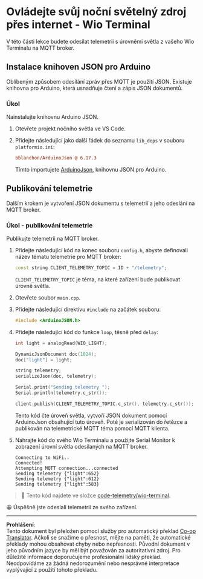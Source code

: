 <!--
CO_OP_TRANSLATOR_METADATA:
{
  "original_hash": "4bcc29fe2b65e56eada83d2476279227",
  "translation_date": "2025-08-27T22:14:12+00:00",
  "source_file": "1-getting-started/lessons/4-connect-internet/wio-terminal-telemetry.md",
  "language_code": "cs"
}
-->
# Ovládejte svůj noční světelný zdroj přes internet - Wio Terminal

V této části lekce budete odesílat telemetrii s úrovněmi světla z vašeho Wio Terminalu na MQTT broker.

## Instalace knihoven JSON pro Arduino

Oblíbeným způsobem odesílání zpráv přes MQTT je použití JSON. Existuje knihovna pro Arduino, která usnadňuje čtení a zápis JSON dokumentů.

### Úkol

Nainstalujte knihovnu Arduino JSON.

1. Otevřete projekt nočního světla ve VS Code.

1. Přidejte následující jako další řádek do seznamu `lib_deps` v souboru `platformio.ini`:

    ```ini
    bblanchon/ArduinoJson @ 6.17.3
    ```

    Tímto importujete [ArduinoJson](https://arduinojson.org), knihovnu JSON pro Arduino.

## Publikování telemetrie

Dalším krokem je vytvoření JSON dokumentu s telemetrií a jeho odeslání na MQTT broker.

### Úkol - publikování telemetrie

Publikujte telemetrii na MQTT broker.

1. Přidejte následující kód na konec souboru `config.h`, abyste definovali název tématu telemetrie pro MQTT broker:

    ```cpp
    const string CLIENT_TELEMETRY_TOPIC = ID + "/telemetry";
    ```

    `CLIENT_TELEMETRY_TOPIC` je téma, na které zařízení bude publikovat úrovně světla.

1. Otevřete soubor `main.cpp`.

1. Přidejte následující direktivu `#include` na začátek souboru:

    ```cpp
    #include <ArduinoJSON.h>
    ```

1. Přidejte následující kód do funkce `loop`, těsně před `delay`:

    ```cpp
    int light = analogRead(WIO_LIGHT);

    DynamicJsonDocument doc(1024);
    doc["light"] = light;

    string telemetry;
    serializeJson(doc, telemetry);

    Serial.print("Sending telemetry ");
    Serial.println(telemetry.c_str());

    client.publish(CLIENT_TELEMETRY_TOPIC.c_str(), telemetry.c_str());
    ```

    Tento kód čte úroveň světla, vytvoří JSON dokument pomocí ArduinoJson obsahující tuto úroveň. Poté je serializován do řetězce a publikován na telemetrické MQTT téma pomocí MQTT klienta.

1. Nahrajte kód do svého Wio Terminalu a použijte Serial Monitor k zobrazení úrovní světla odesílaných na MQTT broker.

    ```output
    Connecting to WiFi..
    Connected!
    Attempting MQTT connection...connected
    Sending telemetry {"light":652}
    Sending telemetry {"light":612}
    Sending telemetry {"light":583}
    ```

> 💁 Tento kód najdete ve složce [code-telemetry/wio-terminal](../../../../../1-getting-started/lessons/4-connect-internet/code-telemetry/wio-terminal).

😀 Úspěšně jste odeslali telemetrii ze svého zařízení.

---

**Prohlášení**:  
Tento dokument byl přeložen pomocí služby pro automatický překlad [Co-op Translator](https://github.com/Azure/co-op-translator). Ačkoli se snažíme o přesnost, mějte na paměti, že automatické překlady mohou obsahovat chyby nebo nepřesnosti. Původní dokument v jeho původním jazyce by měl být považován za autoritativní zdroj. Pro důležité informace doporučujeme profesionální lidský překlad. Neodpovídáme za žádná nedorozumění nebo nesprávné interpretace vyplývající z použití tohoto překladu.